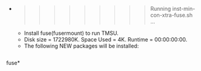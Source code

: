 * >>>>>>>>> Running inst-min-con-xtra-fuse.sh ...
  * Install fuse(fusermount) to run TMSU.
  * Disk size = 1722980K. Space Used = 4K. Runtime = 00:00:00:00.
  * The following NEW packages will be installed:
  ```bash
fuse*
  ```
